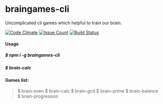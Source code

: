 
braingames-cli
===================
Uncomplicated cli games which  helpful to train our brain.

[![Code Climate](https://codeclimate.com/github/ayubov/project-lvl1-s128/badges/gpa.svg)](https://codeclimate.com/github/ayubov/project-lvl1-s128)
[![Issue Count](https://codeclimate.com/github/ayubov/project-lvl1-s128/badges/issue_count.svg)](https://codeclimate.com/github/ayubov/project-lvl1-s128)
[![Build Status](https://travis-ci.org/ayubov/project-lvl1-s128.svg?branch=master)](https://travis-ci.org/ayubov/project-lvl1-s128)

#### <i class="icon-file"></i> Usage
##### **$ npm i -g braingames-cli**
##### **$ brain-calc**


#### <i class="ic   on-file"></i> Games list:
>$ brain-even
>$ brain-calc
>$ brain-gcd
>$ brain-prime
>$ brain-balance
>$ brain-progression
